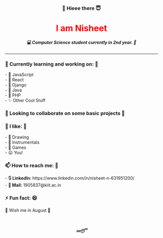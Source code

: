 <h3 align="center">👋 Hieee there 😇</h3>

<h1 align="center" style="color: red;">I am Nisheet</h1>
<h5 align="center">💻 Computer Science student currently in 2nd year. 🧮</h5>
<hr>

<h3>🔭 Currently learning and working on: 🌱</h3>
 - 💛  JavaScript <br>
 - 🧡  React <br>
 - 💙  Django <br>
 - 💚  Java <br>
 - 🤎  PHP <br>
 - ✨  Other Cool Stuff <br>


<h3>👯 Looking to collaborate on some basic projects 🤔</h3>


<h3>🙌 I like: 🎉</h3>
 - 🎨  Drawing <br>
 - 🎹  Instrumentals <br>
 - 🏸  Games <br>
 - 😛  You! <br>


<h3>📫 How to reach me: 💬</h3>
- <b>🔃 LinkedIn: </b> https://www.linkedin.com/in/nisheet-n-631951200/ <br>
- <b>💌 Mail: </b> 1905837@kiit.ac.in <br>


<h3>⚡ Fun fact: 😄</h3>
🎈 Wish me in August 🎂
</p>
<br>


<h5 align="center">💤😴</h5>
